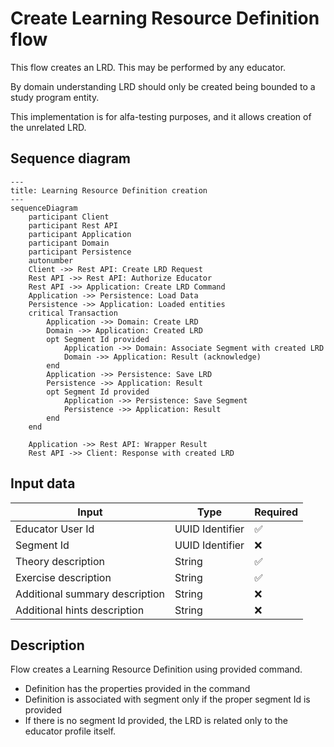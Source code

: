 # Create Learning Resource Definition flow

This flow creates an LRD. This may be performed by any educator.

By domain understanding LRD should only be created being bounded to a study program entity.

This implementation is for alfa-testing purposes, and it allows creation of the unrelated LRD.

## Sequence diagram

```mermaid
---
title: Learning Resource Definition creation
---
sequenceDiagram
    participant Client
    participant Rest API
    participant Application
    participant Domain
    participant Persistence
    autonumber
    Client ->> Rest API: Create LRD Request
    Rest API ->> Rest API: Authorize Educator
    Rest API ->> Application: Create LRD Command
    Application ->> Persistence: Load Data
    Persistence ->> Application: Loaded entities
    critical Transaction
        Application ->> Domain: Create LRD
        Domain ->> Application: Created LRD
        opt Segment Id provided
            Application ->> Domain: Associate Segment with created LRD
            Domain ->> Application: Result (acknowledge)
        end
        Application ->> Persistence: Save LRD
        Persistence ->> Application: Result
        opt Segment Id provided
            Application ->> Persistence: Save Segment
            Persistence ->> Application: Result
        end
    end

    Application ->> Rest API: Wrapper Result
    Rest API ->> Client: Response with created LRD
```

## Input data

| Input                          | Type            | Required |
|--------------------------------|-----------------|----------|
| Educator User Id               | UUID Identifier | ✅        |
| Segment Id                     | UUID Identifier | ❌        |
| Theory description             | String          | ✅        |
| Exercise description           | String          | ✅        |
| Additional summary description | String          | ❌        |
| Additional hints description   | String          | ❌        |

## Description

Flow creates a Learning Resource Definition using provided command.

- Definition has the properties provided in the command
- Definition is associated with segment only if the proper segment Id is provided
- If there is no segment Id provided, the LRD is related only to the educator profile itself.
